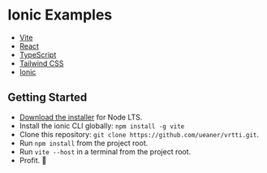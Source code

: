 # Ionic Examples

- [Vite]
- [React]
- [TypeScript]
- [Tailwind CSS]
- [Ionic]

## Getting Started

* [Download the installer](https://nodejs.org/) for Node LTS.
* Install the ionic CLI globally: `npm install -g vite`
* Clone this repository: `git clone https://github.com/ueaner/vrtti.git`.
* Run `npm install` from the project root.
* Run `vite --host` in a terminal from the project root.
* Profit. :tada:

[Vite]: https://vitejs.dev/
[React]: https://reactjs.org/
[TypeScript]: https://www.typescriptlang.org/
[Tailwind CSS]: https://tailwindcss.com/
[Ionic]: https://ionicframework.com/
